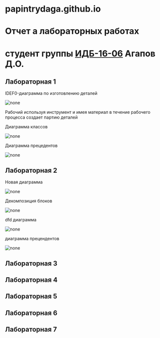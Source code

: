 # papintrydaga.github.io
# Отчет а лабораторных работах
# студент группы [ИДБ-16-06](https://github.com/stankin/design-2018/wiki/list-idb-16-06) Агапов Д.О.

## Лабораторная 1


IDEF0-диаграмма по изготовлению деталей

![none](https://github.com/papintrydaga/papintrydaga.github.io/blob/master/Снимок%20экрана%202019-10-22%20в%2010.44.38.png)

Рабочий используя инструмент и имея материал в течение рабочего процесса создает партию деталей

Диаграмма классов

![none](https://github.com/papintrydaga/papintrydaga.github.io/blob/master/Снимок%20экрана%202019-10-22%20в%2010.40.43.png)

Диаграмма прецедентов

![none](https://github.com/papintrydaga/papintrydaga.github.io/blob/master/Снимок%20экрана%202019-10-22%20в%2010.43.52.png)

## Лабораторная 2

Новая диаграмма

![none](https://github.com/papintrydaga/papintrydaga.github.io/blob/master/22.jpg)

Декомпозиция блоков

![none](https://github.com/papintrydaga/papintrydaga.github.io/blob/master/12jpg.jpg)

dfd диаграмма 

![none](https://github.com/papintrydaga/papintrydaga.github.io/blob/master/Снимок%20экрана%202019-10-22%20в%2011.44.43.png)

диаграмма прецендентов

![none](https://github.com/papintrydaga/papintrydaga.github.io/blob/master/Снимок%20экрана%202019-10-22%20в%2011.40.25.png)

## Лабораторная 3

## Лабораторная 4

## Лабораторная 5

## Лабораторная 6

## Лабораторная 7

